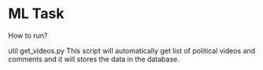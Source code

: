 # ML Task
How to run?

util
get_videos.py
This script will automatically get list of political videos and comments and it will stores the data in the database.

